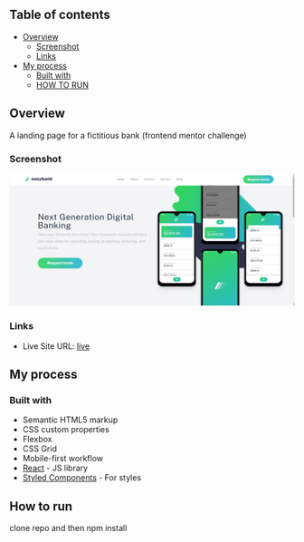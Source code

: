 ## Table of contents

- [Overview](#overview)
  - [Screenshot](#screenshot)
  - [Links](#links)
- [My process](#my-process)
  - [Built with](#built-with)
  - [HOW TO RUN](#useful-resources)

## Overview

A landing page for a fictitious bank (frontend mentor challenge)

### Screenshot

![](./esaybank.png)

### Links

- Live Site URL: [live](https://easy-bank-fem.netlify.app/)

## My process

### Built with

- Semantic HTML5 markup
- CSS custom properties
- Flexbox
- CSS Grid
- Mobile-first workflow
- [React](https://reactjs.org/) - JS library
- [Styled Components](https://styled-components.com/) - For styles

## How to run

clone repo and then npm install
